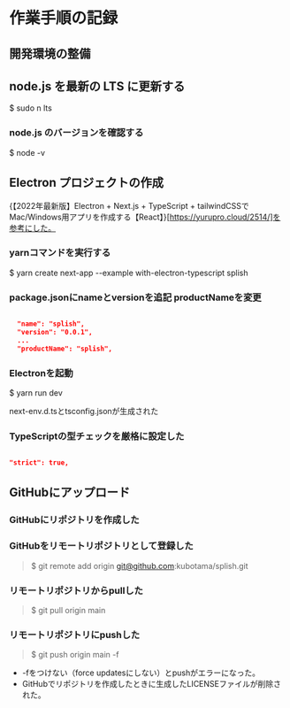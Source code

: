 # 作業手順の記録

## 開発環境の整備

## node.js を最新の LTS に更新する

$ sudo n lts

### node.js のバージョンを確認する

$ node -v

## Electron プロジェクトの作成

{【2022年最新版】Electron + Next.js + TypeScript + tailwindCSSでMac/Windows用アプリを作成する【React】}[https://yurupro.cloud/2514/]を参考にした。

### yarnコマンドを実行する

$ yarn create next-app --example with-electron-typescript splish

### package.jsonにnameとversionを追記 productNameを変更

```json

  "name": "splish",
  "version": "0.0.1",
  ...
  "productName": "splish",

```

### Electronを起動

$ yarn run dev

next-env.d.tsとtsconfig.jsonが生成された

### TypeScriptの型チェックを厳格に設定した

```tsconfig.json

"strict": true,

```

## GitHubにアップロード

### GitHubにリポジトリを作成した

### GitHubをリモートリポジトリとして登録した

> $ git remote add origin git@github.com:kubotama/splish.git

### リモートリポジトリからpullした

> $ git pull origin main

### リモートリポジトリにpushした

> $ git push origin main -f

- -fをつけない（force updatesにしない）とpushがエラーになった。
- GitHubでリポジトリを作成したときに生成したLICENSEファイルが削除された。
